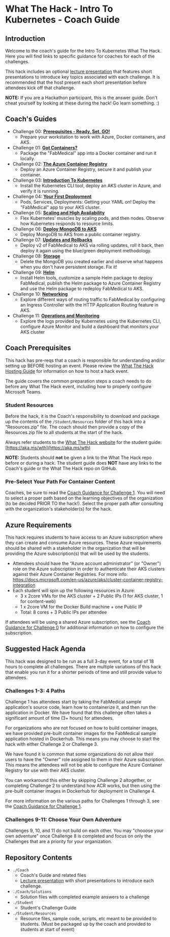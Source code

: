 # What The Hack - Intro To Kubernetes - Coach Guide

## Introduction

Welcome to the coach's guide for the Intro To Kubernetes What The Hack. Here you will find links to specific guidance for coaches for each of the challenges.

This hack includes an optional [lecture presentation](Lectures.pptx) that features short presentations to introduce key topics associated with each challenge. It is recommended that the host present each short presentation before attendees kick off that challenge.

**NOTE:** If you are a Hackathon participant, this is the answer guide. Don't cheat yourself by looking at these during the hack! Go learn something. :)

## Coach's Guides

- Challenge 00: **[Prerequisites - Ready, Set, GO!](./Solution-00.md)**
	 - Prepare your workstation to work with Azure, Docker containers, and AKS.
- Challenge 01: **[Got Containers?](./Solution-01.md)**
	 - Package the "FabMedical" app into a Docker container and run it locally.
- Challenge 02: **[The Azure Container Registry](./Solution-02.md)**
	 - Deploy an Azure Container Registry, secure it and publish your container.
- Challenge 03: **[Introduction To Kubernetes](./Solution-03.md)**
	 - Install the Kubernetes CLI tool, deploy an AKS cluster in Azure, and verify it is running.
- Challenge 04: **[Your First Deployment](./Solution-04.md)**
	 - Pods, Services, Deployments: Getting your YAML on! Deploy the "FabMedical" app to your AKS cluster.
- Challenge 05: **[Scaling and High Availability](./Solution-05.md)**
	 - Flex Kubernetes' muscles by scaling pods, and then nodes. Observe how Kubernetes responds to resource limits.
- Challenge 06: **[Deploy MongoDB to AKS](./Solution-06.md)**
	 - Deploy MongoDB to AKS from a public container registry.
- Challenge 07: **[Updates and Rollbacks](./Solution-07.md)**
	 - Deploy v2 of FabMedical to AKS via rolling updates, roll it back, then deploy it again using the blue/green deployment methodology.
- Challenge 08: **[Storage](./Solution-08.md)**
	 - Delete the MongoDB you created earlier and observe what happens when you don't have persistent storage. Fix it!
- Challenge 09: **[Helm](./Solution-09.md)**
	 - Install Helm tools, customize a sample Helm package to deploy FabMedical, publish the Helm package to Azure Container Registry and use the Helm package to redeploy FabMedical to AKS.
- Challenge 10: **[Networking](./Solution-10.md)**
	 - Explore different ways of routing traffic to FabMedical by configuring an Ingress Controller with the HTTP Application Routing feature in AKS.
- Challenge 11: **[Operations and Monitoring](./Solution-11.md)**
	 - Explore the logs provided by Kubernetes using the Kubernetes CLI, configure Azure Monitor and build a dashboard that monitors your AKS cluster

## Coach Prerequisites

This hack has pre-reqs that a coach is responsible for understanding and/or setting up BEFORE hosting an event. Please review the [What The Hack Hosting Guide](https://aka.ms/wthhost) for information on how to host a hack event.

The guide covers the common preparation steps a coach needs to do before any What The Hack event, including how to properly configure Microsoft Teams.

### Student Resources

Before the hack, it is the Coach's responsibility to download and package up the contents of the `/Student/Resources` folder of this hack into a "Resources.zip" file. The coach should then provide a copy of the Resources.zip file to all students at the start of the hack.

Always refer students to the [What The Hack website](https://aka.ms/wth) for the student guide: [https://aka.ms/wth](https://aka.ms/wth)

**NOTE:** Students should **not** be given a link to the What The Hack repo before or during a hack. The student guide does **NOT** have any links to the Coach's guide or the What The Hack repo on GitHub.

### Pre-Select Your Path For Container Content
Coaches, be sure to read the [Coach Guidance for Challenge 1](./Solution-01.md). You will need to select a proper path based on the learning objectives of the organization (to be decided PRIOR TO the hack!).  Select the proper path after consulting with the organization's stakeholder(s) for the hack.

## Azure Requirements

This hack requires students to have access to an Azure subscription where they can create and consume Azure resources. These Azure requirements should be shared with a stakeholder in the organization that will be providing the Azure subscription(s) that will be used by the students.

- Attendees should have the “Azure account administrator” (or "Owner") role on the Azure subscription in order to authenticate their AKS clusters against their Azure Container Registries.  For more info: <https://docs.microsoft.com/en-us/azure/aks/cluster-container-registry-integration>
- Each student will spin up the following resources in Azure:
	- 3 x 2core VMs for the AKS cluster + 2 Public IPs (1 for AKS cluster, 1 for content-web)
	- 1 x 2core VM for the Docker Build machine + one Public IP
	- Total: 8 cores + 3 Public IPs per attendee

If attendees will be using a shared Azure subscription, see the [Coach Guidance for Challenge 0](./Solution-00.md) for additional information on how to configure the subscription.

## Suggested Hack Agenda

This hack was designed to be run as a full 3-day event, for a total of 18 hours to complete all challenges. There are multiple variations of this hack that enable you run it for a shorter periods of time and still provide value to attendees.

### Challenges 1-3: 4 Paths

Challenge 1 has attendees start by taking the FabMedical sample application's source code, learn how to containerize it, and then run the application in Docker. We have found that this challenge often takes a significant amount of time (3+ hours) for attendees.

For organizations who are not focused on how to build container images, we have provided pre-built container images for the FabMedical sample application hosted in Dockerhub. This means you may choose to start the hack with either Challenge 2 or Challenge 3.

We have found it is common that some organizations do not allow their users to have the "Owner" role assigned to them in their Azure subscription. This means the attendees will not be able to configure the Azure Container Registry for use with their AKS cluster. 

You can workaround this either by skipping Challenge 2 altogether, or completing Challenge 2 to understand how ACR works, but then using the pre-built container images in Dockerhub for deployment in Challenge 4.

For more information on the various paths for Challenges 1 through 3, see the [Coach Guidance for Challenge 1](./Solution-01.md).

### Challenges 9-11: Choose Your Own Adventure

Challenges 9, 10, and 11 do not build on each other. You may "chooose your own adventure" once Challenge 8 is completed and focus on only the Challenges that are a priority for your organization.

## Repository Contents

- `./Coach`
  - Coach's Guide and related files
  - [Lecture presentation](Coach/Lectures.pptx) with short presentations to introduce each challenge.
- `./Coach/Solutions`
  - Solution files with completed example answers to a challenge
- `./Student`
  - Student's Challenge Guide
- `./Student/Resources`
  - Resource files, sample code, scripts, etc meant to be provided to students. (Must be packaged up by the coach and provided to students at start of event)
